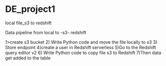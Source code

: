 # DE_project1
local file_s3 to redshift

Data pipeline from local to -s3- redshift

1>create s3 bucket
2) Write Python code and move the file locally to s3
3) Store endpoint
4)create a user in Redshift serverless
5)Go to the Redshift query editor v2
6) Write Python code to copy file  s3 to Redshift
7)Then data get added to the table

